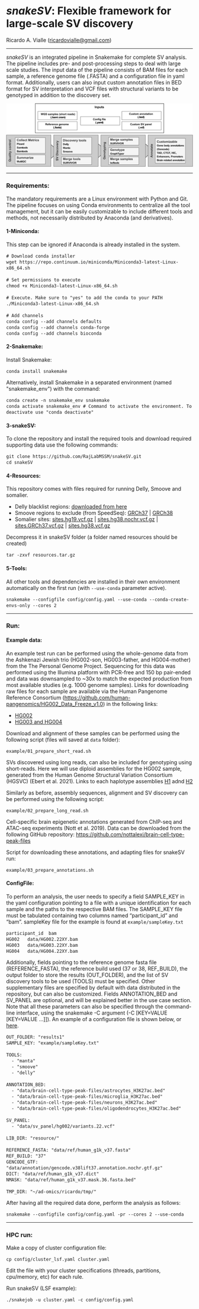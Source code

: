 # *snakeSV*: Flexible framework for large-scale SV discovery

Ricardo A. Vialle (ricardovialle@gmail.com)

---

*snakeSV* is an integrated pipeline in Snakemake for complete SV analysis. The pipeline includes pre- and post-processing steps to deal with large scale studies. The input data of the pipeline consists of BAM files for each sample, a reference genome file (.FASTA) and a configuration file in yaml format. Additionally, users can also input custom annotation files in BED format for SV interpretation and VCF files with structural variants to be genotyped in addition to the discovery set.

![Pipeline Schematic](docs/Pipeline_Schema.png "Pipeline Schematic")

---

### Requirements:

The mandatory requirements are a Linux environment with Python and Git. The pipeline focuses on using Conda environments to centralize all the tool management, but it can be easily customizable to include different tools and methods, not necessarily distributed by Anaconda (and derivatives).

#### 1-Miniconda:

This step can be ignored if Anaconda is already installed in the system.
```
# Download conda installer
wget https://repo.continuum.io/miniconda/Miniconda3-latest-Linux-x86_64.sh

# Set permissions to execute
chmod +x Miniconda3-latest-Linux-x86_64.sh 	

# Execute. Make sure to "yes" to add the conda to your PATH
./Miniconda3-latest-Linux-x86_64.sh 		

# Add channels
conda config --add channels defaults
conda config --add channels conda-forge
conda config --add channels bioconda
```

#### 2-Snakemake:

Install Snakemake:
```
conda install snakemake
```

Alternatively, install Snakemake in a separated environment (named "snakemake_env") with the command:
```
conda create -n snakemake_env snakemake
conda activate snakemake_env # Command to activate the environment. To deactivate use "conda deactivate"
```

#### 3-snakeSV:

To clone the repository and install the required tools and download required supporting data use the following commands:
```
git clone https://github.com/RajLabMSSM/snakeSV.git
cd snakeSV
```

#### 4-Resources:

This repository comes with files required for running Delly, Smoove and somalier. 

* Delly blacklist regions: [downloaded from here](https://gear.embl.de/data/delly/)
* Smoove regions to exclude (from SpeedSeq): 
[GRCh37](https://github.com/hall-lab/speedseq/blob/master/annotations/ceph18.b37.lumpy.exclude.2014-01-15.bed) |
[GRCh38]( https://github.com/hall-lab/speedseq/blob/master/annotations/exclude.cnvnator_100bp.GRCh38.20170403.bed)
* Somalier sites: 
[sites.hg19.vcf.gz](https://github.com/brentp/somalier/files/3412453/sites.hg19.vcf.gz) |
[sites.hg38.nochr.vcf.gz](https://github.com/brentp/somalier/files/3412454/sites.hg38.nochr.vcf.gz) |
[sites.GRCh37.vcf.gz](https://github.com/brentp/somalier/files/3412455/sites.GRCh37.vcf.gz) |
[sites.hg38.vcf.gz](https://github.com/brentp/somalier/files/3412456/sites.hg38.vcf.gz)

Decompress it in snakeSV folder (a folder named resources should be created)

```
tar -zxvf resources.tar.gz
```

#### 5-Tools:

All other tools and dependencies are installed in their own environment automatically on the first run (with `--use-conda` parameter active). 

```
snakemake --configfile config/config.yaml --use-conda --conda-create-envs-only --cores 2
```

---

### Run:

#### Example data:

An example test run can be performed using the whole-genome data from the Ashkenazi Jewish trio (HG002-son, HG003-father, and HG004-mother) from the The Personal Genome Project. Sequencing for this data was performed using the Illumina platform with PCR-free and 150 bp pair-ended and data was downsampled to ~30x to match the expected production from most available studies (e.g. 1000 genome samples). Links for downloading raw files for each sample are available via the Human Pangenome Reference Consortium (https://github.com/human-pangenomics/HG002_Data_Freeze_v1.0) in the following links: 

* [HG002](https://s3-us-west-2.amazonaws.com/human-pangenomics/index.html?prefix=NHGRI_UCSC_panel/HG002/hpp_HG002_NA24385_son_v1/ILMN/downsampled/)
* [HG003 and HG004](https://s3-us-west-2.amazonaws.com/human-pangenomics/index.html?prefix=NHGRI_UCSC_panel/HG002/hpp_HG002_NA24385_son_v1/parents/ILMN/downsampled/)

Download and alignment of these samples can be performed using the following script (files will saved at `data` folder):
```
example/01_prepare_short_read.sh
```

SVs discovered using long reads, can also be included for genotyping using short-reads. Here we will use diploid assemblies for the HG002 sample, generated from the Human Genome Structural Variation Consortium (HGSVC) (Ebert et al. 2021). Links to each haplotype assemblies [H1](http://ftp.1000genomes.ebi.ac.uk/vol1/ftp/data_collections/HGSVC2/release/v1.0/assemblies/20200628_HHU_assembly-results_CCS_v12/assemblies/phased/v12_NA24385_hpg_pbsq2-ccs_1000-pereg.h1-un.racon-p2.fasta) adnd [H2](http://ftp.1000genomes.ebi.ac.uk/vol1/ftp/data_collections/HGSVC2/release/v1.0/assemblies/20200628_HHU_assembly-results_CCS_v12/assemblies/phased/v12_NA24385_hpg_pbsq2-ccs_1000-pereg.h2-un.racon-p2.fasta)

Similarly as before, assembly sequences, alignment and SV discovery can be performed using the following script:
```
example/02_prepare_long_read.sh
```

Cell-specific brain epigenetic annotations generated from ChIP-seq and ATAC-seq experiments (Nott et al. 2019). Data can be downloaded from the following GitHub repository:
https://github.com/nottalexi/brain-cell-type-peak-files

Script for downloading these annotations, and adapting files for snakeSV run:
```
example/03_prepare_annotations.sh
```

#### ConfigFile:

To perform an analysis, the user needs to specify a field SAMPLE_KEY in the yaml configuration pointing to a file with a unique identification for each sample and the paths to the respective BAM files. The SAMPLE_KEY file must be tabulated containing two columns named “participant_id” and “bam”.  sampleKey file for the example is found at `example/sampleKey.txt`

```
participant_id	bam
HG002	data/HG002.22XY.bam
HG003	data/HG003.22XY.bam
HG004	data/HG004.22XY.bam
```

Additionally, fields pointing to the reference genome fasta file (REFERENCE_FASTA), the reference build used (37 or 38, REF_BUILD), the output folder to store the results (OUT_FOLDER), and the list of SV discovery tools to be used (TOOLS) must be specified. Other supplementary files are specified by default with data distributed in the repository, but can also be customized. Fields ANNOTATION_BED and SV_PANEL are optional, and will be explained better in the use case section. Note that all these parameters can also be specified through the command-line interface, using the snakemake -C argument (-C [KEY=VALUE [KEY=VALUE ...]]). An example of a configuration file is shown below, or [here](config/config.yaml).

```
OUT_FOLDER: "results1"
SAMPLE_KEY: "example/sampleKey.txt"

TOOLS: 
  - "manta"
  - "smoove" 
  - "delly"

ANNOTATION_BED: 
  - "data/brain-cell-type-peak-files/astrocytes_H3K27ac.bed"
  - "data/brain-cell-type-peak-files/microglia_H3K27ac.bed"
  - "data/brain-cell-type-peak-files/neurons_H3K27ac.bed"
  - "data/brain-cell-type-peak-files/oligodendrocytes_H3K27ac.bed"

SV_PANEL: 
  - "data/sv_panel/hg002/variants.22.vcf"

LIB_DIR: "resource/"

REFERENCE_FASTA: "data/ref/human_g1k_v37.fasta"
REF_BUILD: "37"
GENCODE_GTF: "data/annotation/gencode.v38lift37.annotation.nochr.gtf.gz"
DICT: "data/ref/human_g1k_v37.dict"
NMASK: "data/ref/human_g1k_v37.mask.36.fasta.bed"

TMP_DIR: "~/ad-omics/ricardo/tmp/"
```

After having all the required data done, perform the analysis as follows:
```
snakemake --configfile config/config.yaml -pr --cores 2 --use-conda
```

---

### HPC run:

Make a copy of cluster configuration file:
```
cp config/cluster_lsf.yaml cluster.yaml
```

Edit the file with your cluster specifications (threads, partitions, cpu/memory, etc) for each rule.

Run snakeSV (LSF example):
```
./snakejob -u cluster.yaml -c config/config.yaml
```
